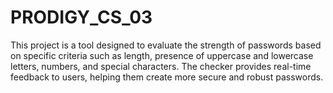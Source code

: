# PRODIGY_CS_03
This project is a tool designed to evaluate the strength of passwords based on specific criteria such as length, presence of uppercase and lowercase letters, numbers, and special characters. The checker provides real-time feedback to users, helping them create more secure and robust passwords. 
